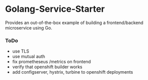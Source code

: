 # Golang-Service-Starter

Provides an out-of-the-box example of building a frontend/backend microservice using Go.

### ToDo
* use TLS
* use mutual auth
* fix prometheseus /metrics on frontend
* verify that openshift builder works
* add configserver, hystrix, turbine to openshift deployments
